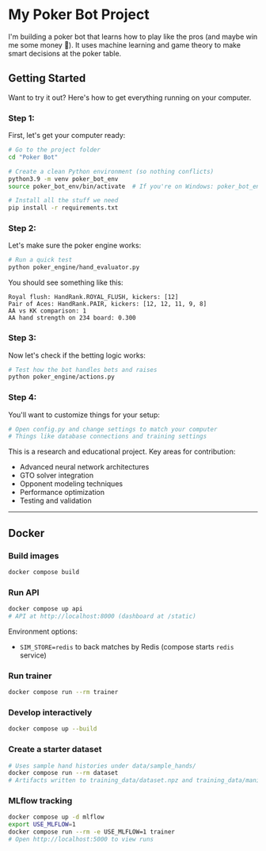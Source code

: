# My Poker Bot Project

I'm building a poker bot that learns how to play like the pros (and maybe win me some money 🤑). It uses machine learning and game theory to make smart decisions at the poker table.


## Getting Started

Want to try it out? Here's how to get everything running on your computer.

### Step 1: 

First, let's get your computer ready:

```bash
# Go to the project folder
cd "Poker Bot"

# Create a clean Python environment (so nothing conflicts)
python3.9 -m venv poker_bot_env
source poker_bot_env/bin/activate  # If you're on Windows: poker_bot_env\Scripts\activate

# Install all the stuff we need
pip install -r requirements.txt
```

### Step 2: 

Let's make sure the poker engine works:

```bash
# Run a quick test
python poker_engine/hand_evaluator.py
```

You should see something like this:
```
Royal flush: HandRank.ROYAL_FLUSH, kickers: [12]
Pair of Aces: HandRank.PAIR, kickers: [12, 12, 11, 9, 8]
AA vs KK comparison: 1
AA hand strength on 234 board: 0.300
```

### Step 3:

Now let's check if the betting logic works:

```bash
# Test how the bot handles bets and raises
python poker_engine/actions.py
```

### Step 4: 

You'll want to customize things for your setup:

```bash
# Open config.py and change settings to match your computer
# Things like database connections and training settings
```

This is a research and educational project. Key areas for contribution:
- Advanced neural network architectures
- GTO solver integration
- Opponent modeling techniques
- Performance optimization
- Testing and validation

---

## Docker

### Build images
```bash
docker compose build
```

### Run API
```bash
docker compose up api
# API at http://localhost:8000 (dashboard at /static)
```

Environment options:
- `SIM_STORE=redis` to back matches by Redis (compose starts `redis` service)

### Run trainer
```bash
docker compose run --rm trainer
```

### Develop interactively
```bash
docker compose up --build
```

### Create a starter dataset
```bash
# Uses sample hand histories under data/sample_hands/
docker compose run --rm dataset
# Artifacts written to training_data/dataset.npz and training_data/manifest.json
```

### MLflow tracking
```bash
docker compose up -d mlflow
export USE_MLFLOW=1
docker compose run --rm -e USE_MLFLOW=1 trainer
# Open http://localhost:5000 to view runs
```
